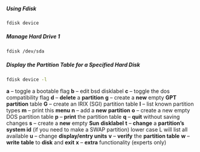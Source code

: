 ##### **Using Fdisk**
```bash
fdisk device
```

##### Manage Hard Drive 1
```bash
fdisk /dev/sda
```

##### Display the Partition Table for a Specified Hard Disk
```bash
fdisk device -l
```

**a** – toggle a bootable flag
**b** – edit bsd disklabel
**c** – toggle the dos compatibility flag
**d** – **delete** a **partition**
**g** – create a **new** empty **GPT** **partition** table
**G** – create an IRIX (SGI) partition table
**l** – list known partition types
**m** – print this **menu**
**n** – add a **new** **partition**
**o** – create a new empty DOS partition table
**p** – **print** the partition table
**q** – **quit** without saving changes
**s** – create a **new** empty **Sun** **disklabel**
**t** – **change** a **partition’s** **system id** (if you need to make a SWAP partition) lower case L will list all available
**u** – change **display/entry units**
**v** – **verify** the **partition table**
**w** – **write** **table** to **disk** and **exit**
**x** – **extra** functionality (experts only)